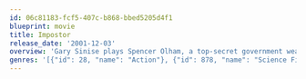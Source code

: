 ```yaml
---
id: 06c81183-fcf5-407c-b868-bbed5205d4f1
blueprint: movie
title: Impostor
release_date: '2001-12-03'
overview: 'Gary Sinise plays Spencer Olham, a top-secret government weapons designer who is arrested by a clandestine government organization on suspicion of being a clone created by the hostile alien race wanting to take over Earth.'
genres: '[{"id": 28, "name": "Action"}, {"id": 878, "name": "Science Fiction"}, {"id": 53, "name": "Thriller"}]'
---
```

